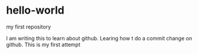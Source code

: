 # hello-world
my first repository

I am writing this to learn about github.
Learing how t do a commit change on github.
This is my first attempt
